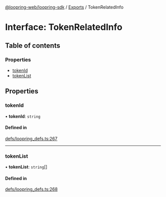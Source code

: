 [@loopring-web/loopring-sdk](../README.md) / [Exports](../modules.md) / TokenRelatedInfo

# Interface: TokenRelatedInfo

## Table of contents

### Properties

- [tokenId](TokenRelatedInfo.md#tokenid)
- [tokenList](TokenRelatedInfo.md#tokenlist)

## Properties

### tokenId

• **tokenId**: `string`

#### Defined in

[defs/loopring_defs.ts:267](https://github.com/Loopring/loopring_sdk/blob/300ee65/src/defs/loopring_defs.ts#L267)

___

### tokenList

• **tokenList**: `string`[]

#### Defined in

[defs/loopring_defs.ts:268](https://github.com/Loopring/loopring_sdk/blob/300ee65/src/defs/loopring_defs.ts#L268)
